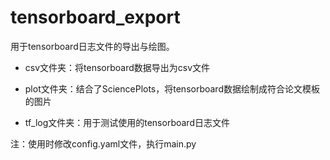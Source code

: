 # tensorboard_export
用于tensorboard日志文件的导出与绘图。

- csv文件夹：将tensorboard数据导出为csv文件

- plot文件夹：结合了SciencePlots，将tensorboard数据绘制成符合论文模板的图片

- tf_log文件夹：用于测试使用的tensorboard日志文件

注：使用时修改config.yaml文件，执行main.py

